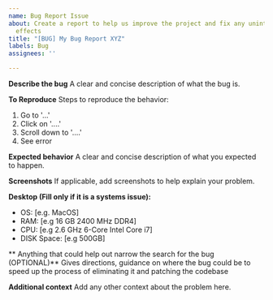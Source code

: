 ```yaml
---
name: Bug Report Issue
about: Create a report to help us improve the project and fix any unintended side
  effects
title: "[BUG] My Bug Report XYZ"
labels: Bug
assignees: ''

---
```


**Describe the bug**
A clear and concise description of what the bug is.

**To Reproduce**
Steps to reproduce the behavior:
1. Go to '...'
2. Click on '....'
3. Scroll down to '....'
4. See error

**Expected behavior**
A clear and concise description of what you expected to happen.

**Screenshots**
If applicable, add screenshots to help explain your problem.

**Desktop (Fill only if it is a systems issue):**
 - OS: [e.g. MacOS]
 - RAM: [e.g 16 GB 2400 MHz DDR4]
 - CPU: [e.g 2.6 GHz 6-Core Intel Core i7]
 - DISK Space: [e.g 500GB]

** Anything that could help out narrow the search for the bug (OPTIONAL)**
Gives directions, guidance on where the bug could be to speed up the 
process of eliminating it and patching the codebase

**Additional context**
Add any other context about the problem here.

